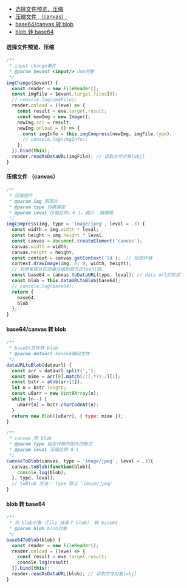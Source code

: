 <!-- TOC -->

- [选择文件预览、压缩](#%e9%80%89%e6%8b%a9%e6%96%87%e4%bb%b6%e9%a2%84%e8%a7%88%e5%8e%8b%e7%bc%a9)
- [压缩文件 （canvas）](#%e5%8e%8b%e7%bc%a9%e6%96%87%e4%bb%b6-canvas)
- [base64/canvas 转 blob](#base64canvas-%e8%bd%ac-blob)
- [blob 转 base64](#blob-%e8%bd%ac-base64)

<!-- /TOC -->

#### 选择文件预览、压缩
```javascript
/**
 * input change事件
 * @param $event <input/> dom对象
 */
imgChange($event) {
  const reader = new FileReader();
  const imgFile = $event.target.files[0];
  // console.log(imgFile);
  reader.onload = ((eve) => {
    const result = eve.target.result;
    const newImg = new Image();
    newImg.src = result;
    newImg.onload = () => {
      const imgInfo = this.imgCompress(newImg, imgFile.type);
      // console.log(imgInfo);
    };
  }).bind(this);
  reader.readAsDataURL(imgFile); // 读取文件对象[obj]
}
```

#### 压缩文件 （canvas）
```javascript
/**
 * 压缩图片
 * @param img 原图片
 * @param type 转换类型
 * @param leval 压缩比例，0-1，越小  越模糊
 */
imgCompress(img, type = 'image/jpeg', leval = .3) {
  const width = img.width * leval;
  const height = img.height * leval;
  const canvas = document.createElement('canvas');
  canvas.width = width;
  canvas.height = height;
  const context = canvas.getContext('2d');  // 绘图环境
  context.drawImage(img, 0, 0, width, height);
  // 将原来图片的质量压缩到原先的leval倍。
  const base64 = canvas.toDataURL(type, leval); // data url的形式
  const blob = this.dataURLtoBlob(base64);
  // console.log(base64);
  return {
    base64,
    blob
  };
}
```

#### base64/canvas 转 blob
```javascript
/**
 * base64文件转 blob
 * @param dataurl base64编码文件
 */
dataURLtoBlob(dataurl) {
  const arr = dataurl.split(',');
  const mime = arr[0].match(/:(.*?);/)[1];
  const bstr = atob(arr[1]);
  let n = bstr.length;
  const u8arr = new Uint8Array(n);
  while (n--) {
    u8arr[n] = bstr.charCodeAt(n);
  }
  return new Blob([u8arr], { type: mime });
}

/**
 * canvas 转 blob
 * @param type 指定转换的图片的格式
 * @param leval 压缩比例 0-1
 */
canvasToBlob(canvas, type = 'image/jpeg', leval = .3){
  canvas.toBlob(function(blob){
    console.log(blob);
  }, type, leval);
  // toBlob 方法： type 默认 'image/jpeg'
}
```

#### blob 转 base64
```javascript
/**
 * 将 blob对象（file 继承了 blob） 转 base64
 * @param blob blob对象
 */
base64ToBlob(blob) {
  const reader = new FileReader();
  reader.onload = ((eve) => {
    const result = eve.target.result;
    cosnole.log(result);
  }).bind(this);
  reader.readAsDataURL(blob); // 读取文件对象[obj]
}
```
